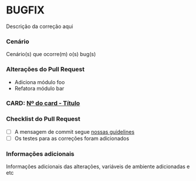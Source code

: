 # BUGFIX

Descrição da correção aqui

### Cenário

Cenário(s) que ocorre(m) o(s) bug(s)

### Alterações do Pull Request

- Adiciona módulo foo
- Refatora módulo bar

### CARD: [Nº do card - Título](https://tracker.casamagalhaes.com.br/youtrack/)

### Checklist do Pull Request

- [ ] A mensagem de commit segue [nossas guidelines](https://www.conventionalcommits.org/en/v1.0.0/)
- [ ] Os testes para as correções foram adicionados

### Informações adicionais

Informações adicionais das alterações, variáveis de ambiente adicionadas e etc
